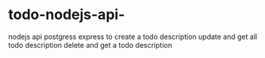# todo-nodejs-api-
nodejs api postgress express
to create a todo description
update and get all todo description
delete and get a todo description
